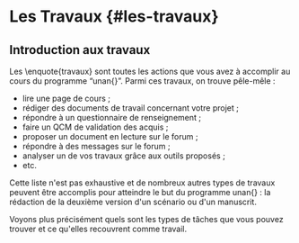 # Les Travaux {#les-travaux}

## Introduction aux travaux

Les \enquote{travaux} sont toutes les actions que vous avez à accomplir au cours du programme “unan{}”. Parmi ces travaux, on trouve pêle-mêle :

* lire une page de cours ;
* rédiger des documents de travail concernant votre projet ;
* répondre à un questionnaire de renseignement ;
* faire un QCM de validation des acquis ;
* proposer un document en lecture sur le forum ;
* répondre à des messages sur le forum ;
* analyser un de vos travaux grâce aux outils proposés ;
* etc.

Cette liste n'est pas exhaustive et de nombreux autres types de travaux peuvent être accomplis pour atteindre le but du programme unan{} : la rédaction de la deuxième version d'un scénario ou d'un manuscrit.

Voyons plus précisément quels sont les types de tâches que vous pouvez trouver et ce qu'elles recouvrent comme travail.
